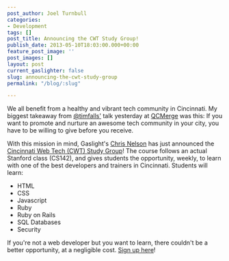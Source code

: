 ```yaml
---
post_author: Joel Turnbull
categories:
- Development
tags: []
post_title: Announcing the CWT Study Group!
publish_date: 2013-05-10T18:03:00.000+00:00
feature_post_image: ''
post_images: []
layout: post
current_gaslighter: false
slug: announcing-the-cwt-study-group
permalink: "/blog/:slug"

---
```

We all benefit from a healthy and vibrant tech community in Cincinnati. My
biggest takeaway from [@timfalls'](http://twitter.com/timfalls) talk yesterday
at [QCMerge](http://qcmerge.com) was this: If you want to promote and nurture
an awesome tech community in your city, you have to be willing to give before
you receive.

With this mission in mind, Gaslight's [Chris Nelson](http://twitter.com/superchris)
has just announced the [Cincinnati Web Tech (CWT) Study Group](http://cwtstudygroup.eventbrite.com)! The course
follows an actual Stanford class (CS142), and gives students the opportunity,
weekly, to learn with one of the best developers and trainers in Cincinnati.
Students will learn:

  * HTML
  * CSS
  * Javascript
  * Ruby
  * Ruby on Rails
  * SQL Databases
  * Security

If you're not a web developer but you want to learn, there couldn't be a
better opportunity, at a negligible cost. [Sign up here][eventbrite]!

[eventbrite]: http://cwtstudygroup.eventbrite.com
